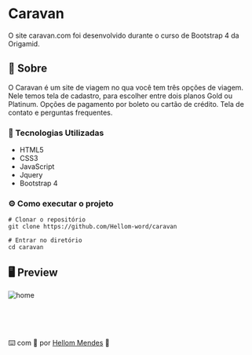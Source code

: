 # Caravan 

O site caravan.com foi desenvolvido durante o curso de Bootstrap 4 da Origamid. <br>

## 📖 Sobre

O Caravan é um site de viagem no qua você tem três opções de viagem.
Nele temos tela de cadastro, para escolher entre dois planos Gold ou Platinum.
Opções de pagamento por boleto ou cartão de crédito.
Tela de contato e perguntas frequentes.
### 🔧 Tecnologias Utilizadas

- HTML5
- CSS3
- JavaScript
- Jquery
- Bootstrap 4

### ⚙️ Como executar o projeto

```
# Clonar o repositório
git clone https://github.com/Hellom-word/caravan

# Entrar no diretório
cd caravan
```

## 🖥️ Preview

![home]()

<br>
<br>
<br>

⌨️ com 💜 por [Hellom Mendes](https://gist.github.com/Dev-Oliveira) 👦